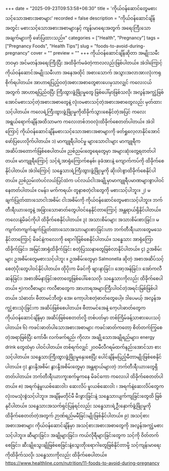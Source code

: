 +++
date = "2025-09-23T09:53:58+06:30"
title = 'ကိုယ်ဝန်ဆောင်တွေမစားသင့်သောအစားအစာများ'
recorded = false
description = "ကိုယ်ဝန်ဆောင်ချိန်အတွင်း မစားသင့်သောအစားအစာများနှင့် ကျန်းမာရေးအတွက် အရေးကြီးသောအချက်များကို ဖော်ပြထားသည်။"
categories = ["Health", "Pregnancy"]
tags = ["Pregnancy Foods", "Health Tips"]
slug = "foods-to-avoid-during-pregnancy"
cover = ""
preview = ""
+++
ကိုယ်ဝန်ဆောင်ချိန်ဆိုတာ အမျိုးသမီးဘဝမှာ အင်မတန်အရေးကြီးပြီး အထိခိုက်မခံတဲ့ကာလလည်းဖြစ်ပါတယ်။ အဲဒါကြောင့် ကိုယ်ဝန်ဆောင်အမျိုးသမီးဟာ အနေအထိုင် အစားသောက် အသွားအလာအားလုံးကရုစိုက်ရပါတယ်။ အာဟာရပြည့်ဝတဲ့အစားအစာတွေစားပေးမှသာလျှင် ကလေးငယ်အတွက် အာဟာရပြည်ဝပြီး ကြီးထွားဖွံ့ဖြိုးမှုတွေ ဖြစ်ပေါ်မှာဖြစ်သလို၊ အလွန်အကျွံ့ဖြစ်အောင်မစားသင့်တဲ့အစားအစာတွေနဲ့ လုံးဝမစားသင့်တဲ့အစားအစာတွေလည်း မှတ်ထားသင့်ပါတယ်။ ကလေရဲ့ကြီးထွားဖွံ့ဖြိုးမှုကိုထိခိုက်သွားစေနိုင်တဲ့အပြင် ကလေးအရွယ်ရောက်ချိန်အထိသာမက ကလေးတစ်ဘဝလုံးထိခိုက်စေတတ်ပါတယ်။ အဲဒါကြောင့် ကိုယ်ဝန်ဆောင်ချိန်မစားသင့်သောအစားအစာများကို ဖတ်ရှုလေ့လာနိုင်အောင်ဖော်ပြပေးလိုက်ပါတယ်။
၁) မာကျူရီပါဝင်မှု များသောငါးများ
မာကျူရီက အဆိပ်အတောက်ဖြစ်စေပါတယ်။ ညစ်ညမ်းတွေရေတွေမှာ အများဆုံးတွေ့ရတတ်ပါတယ်။ မာကျူရီကြောင့် သင့်ရဲ့အာရုံကြောက်စနစ်၊ ခုခံအားနဲ့ ကျောက်ကပ်ကို ထိခိုက်စေနိုင်ပါတယ်။ အဲဒါကြောင့် သန္ဓေသားရဲ့ကြီးထွားဖွံ့ဖြိုးမှုကို ဆိုးဝါးစွာထိခိုက်စေနိုင်ပါတယ်။ ညစ်ညမ်းတဲပင်လယ်ပြင်ထဲက ပင်လယ်ငါးအချို့မှာမာကျူရီပမာဏများစွာပါဝင်နေတတ်ပါတယ်။ ငမန်း၊ မက်ကရယ်၊ တူနာစတဲ့ငါးတွေကို မစားသင့်ပါဘူး။
၂) မချက်ပြုတ်ထားသောငါးအစိမ်း
ငါးအစိမ်းကို ကိုယ်ဝန်ဆောင်တွေမစားသင့်ပါဘူး။ ဘက်တီးရီးယားတွေနဲ့ အခြားသောဓာတ်တွေပါဝင်နေနိုင်တာကြောင့် အန္တရာယ်ရှိနိုင်ပါတယ်။ ကလေးနဲ့မိခင်ကိုပါ ထိခိုက်စေနိုင်ပါတယ်။
၃) အသားစိမ်းများ
အသားစိမ်းစားခြင်း၊ မကျက်တကျက်ချက်ပြုတ်ထားသောအသားများစားခြင်းဟာ ဘက်တီးရီးယားတွေမသေနိုင်တာကြောင့် မိခင်နဲ့ကလေးကို ရောဂါဖြစ်စေနိုင်ပါတယ်။ သန္ဓေသား အာရုံကြောထိခိုက်ခြင်း၊ အမြင်အာရုံထိခိုက်ခြင်း စတဲ့ပြဿနာတွေဖြစ်လာနိုင်ပါတယ်။
၄) ဥအစိမ်းများ
ဥအစိမ်းတွေမစားသင့်ပါဘူး ။ ဥအစိမ်းတွေမှာ Salmonella ဆိုတဲ့ အစာအဆိပ်သင့်စေတဲ့ပိုးတွေပါဝင်နိုင်ပါတယ်။ ထိုပိုးက မိခင်ကို ဖျားနာခြင်း၊ အော့အန်ခြင်း၊ အော်ကလီဆန်ခြင်း၊ အစာအိမ်နာခြင်းစတာတွေဖြစ်ပေါ်စေသလို၊ သန္ဓေသားကိုလည်း ထိခိုက်စေပါတယ်။
၅)ကလီစာများ
ကလီစာတွေက အာဟာရအများကြီးပါဝင်တဲ့အရင်းမြစ်ဖြစ်ပါတယ်။ သံဓာတ်၊ ဗီတာမင်ဘီတွဲ၊ အေ၊ ကော့ပါးစတဲ့ဓာတ်တွေပေါ့။ ဒါပေမယ့် အလွန်အကျွံ့စားသုံးခြင်းက အဆိပ်ဖြစ်စေပါတယ်။ ဗီတာမင်အေနဲ့ ကေ့ပါးဓာတ်တွေက ကိုယ်ဝန်ဆောင်ချိန်မှာ အဆိပ်ဖြစ်စေတတ်လို့ တစ်ပတ်မှာ တစ်ကြိမ်ခန့်သာစားပေးသင့်ပါတယ်။
၆) ကဖင်းဓာတ်ပါသောအစားအစာများ
ကဖင်းဓာတ်ကတော့ စိတ်တက်ကြွစေတဲ့အရာဖြစ်ပြီး ကော်ဖီ၊ လက်ဖက်ရည်၊ ကိုလာ၊ အချို့သောအချိုရည်များ၊ energy drink တွေထဲမှာ ပါဝင်ပါတယ်။ တစ်ရက်လျှင် ၂၀၀မီလီဂရမ်ထက်နည်းအောင်သာ စားသင့်ပါတယ်။ သန္ဓေသားကြီးထွားဖွံ့ဖြိုးမှုနှေးစေပြီး ပေါင်ချိန်မပြည့်မီတာမျိုးဖြစ်စေနိုင်ပါတယ်။
၇) နွားနို့အစိမ်း
နွားနို့အစိမ်းတွေမှာ အန္တရာယ်များတဲ့ ဘက်တီးရီးယားတွေရှိတတ်ပါတယ်။ ဘက်တီးရီးယားကူးစက်မှုကနေ မိခင်ကော ကလေးပါ ထိခိုက်စေတတ်ပါတယ်။
၈) အရက်နဲ့မူးယစ်ဆေးဝါး၊ ဆေးလိပ်
မူးယစ်ဆေးဝါး ၊ အရက်နဲ့ဆေးလိပ်တွေက လုံးဝမသုံးစွဲသင့်ပါဘူး။ အချိန်မတိုင်မီ မီးဖွားခြင်းနဲ့ သန္ဓေသားပျက်ကျခြင်းတွေထိ ဖြစ်နုငိပါတယ်။ သန္ဓေသားအသက်ရှင်ပြန်ရင်လည်း သန္ဓေသားရဲ့ဦးနှောက်ဖွံ့ဖြိုးမှုကို ထိခိုက်စေတတ်တဲ့အတွက် ဉာဏ်ရည်မမီခြင်းမျိုးဖြစ်နိုင်ပါတယ်။
၉) အသင့်စားအစားအစာများ
ကိုယ်ဝန်ဆောင်ချိန်မှာ အသင့်စားအစားအစာတွေကို အလွန်အကျွံ့မစားသင့်ပါဘူး။ ဆီများခြင်း၊ အချိုများခြင်း၊ ကယ်လိုရီများခြင်းတွေက သင့်ကို ဝိတ်တက်စေခြင်း၊ ဆီးချိုသွေးချိုဖြစ်စေခြင်းနဲ့သွေးတိုးရောဂါတွေဖြစ်နိုင်တာမို့ သင့်ကျန်းမာရေးကိုထိခိုက်သလို၊ သန္ဓေသားကိုလည်း ထိခိုက်စေပါတယ်။
https://www.healthline.com/nutrition/11-foods-to-avoid-during-pregnancy 